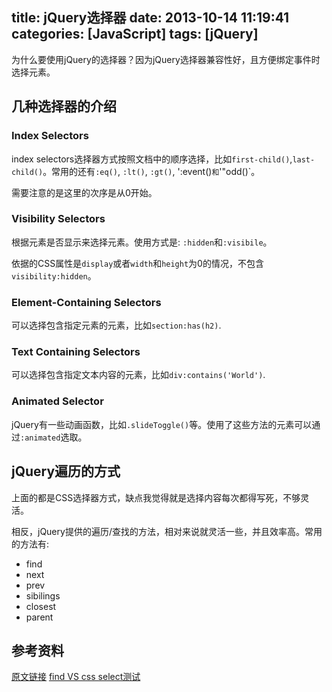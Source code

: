 title: jQuery选择器
date: 2013-10-14 11:19:41
categories: [JavaScript]
tags: [jQuery]
---

为什么要使用jQuery的选择器？因为jQuery选择器兼容性好，且方便绑定事件时选择元素。
<!--more-->

## 几种选择器的介绍

### Index Selectors
index selectors选择器方式按照文档中的顺序选择，比如`first-child()`,`last-child()`。常用的还有`:eq()`, `:lt()`, `:gt()`, ':event()`和`'"odd()`。

需要注意的是这里的次序是从0开始。

### Visibility Selectors
根据元素是否显示来选择元素。使用方式是: `:hidden`和`:visibile`。

依据的CSS属性是`display`或者`width`和`height`为0的情况，不包含`visibility:hidden`。

### Element-Containing Selectors
可以选择包含指定元素的元素，比如`section:has(h2)`.

### Text Containing Selectors
可以选择包含指定文本内容的元素，比如`div:contains('World')`.

### Animated Selector
jQuery有一些动画函数，比如`.slideToggle()`等。使用了这些方法的元素可以通过`:animated`选取。

## jQuery遍历的方式
上面的都是CSS选择器方式，缺点我觉得就是选择内容每次都得写死，不够灵活。

相反，jQuery提供的遍历/查找的方法，相对来说就灵活一些，并且效率高。常用的方法有:

- find
- next
- prev
- sibilings
- closest
- parent

## 参考资料 ##
[原文链接][1]
[find VS css select测试][2]


[1]: http://www.hongkiat.com/blog/jquery-selectors/
[2]: http://jsperf.com/find-select-speed-test/3